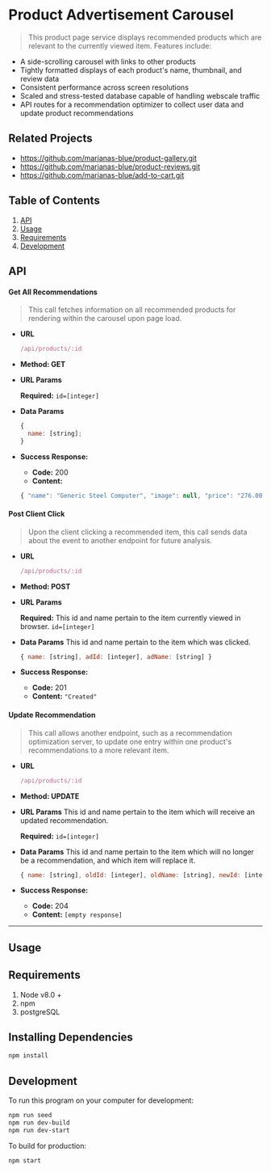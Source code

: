 # Product Advertisement Carousel

> This product page service displays recommended products which are relevant to the currently viewed item. Features include:

- A side-scrolling carousel with links to other products
- Tightly formatted displays of each product's name, thumbnail, and review data
- Consistent performance across screen resolutions
- Scaled and stress-tested database capable of handling webscale traffic
- API routes for a recommendation optimizer to collect user data and update product recommendations

## Related Projects

- https://github.com/marianas-blue/product-gallery.git
- https://github.com/marianas-blue/product-reviews.git
- https://github.com/marianas-blue/add-to-cart.git

## Table of Contents

1. [API](#API)
2. [Usage](#Usage)
3. [Requirements](#requirements)
4. [Development](#development)

## API

#### Get All Recommendations

> This call fetches information on all recommended products for rendering within the carousel upon page load.

- **URL**

  ```js
  /api/products/:id
  ```

- **Method: GET**

- **URL Params**

  **Required:**
  `id=[integer]`

- **Data Params**

  ```js
  {
    name: [string];
  }
  ```

- **Success Response:**

  - **Code:** 200 <br />
  - **Content:**

  ```js
  { "name": "Generic Steel Computer", "image": null, "price": "276.00", "category": "Automotive", "manufacturer": "Hoppe, Sporer and Fadel", "id": 1, "avgReview": "4.5", "reviewCount": 1428, "isPrime": false }
  ```

#### Post Client Click

> Upon the client clicking a recommended item, this call sends data about the event to another endpoint for future analysis.

- **URL**

  ```js
  /api/products/:id
  ```

- **Method: POST**

- **URL Params**

  **Required:**
  This id and name pertain to the item currently viewed in browser.
  `id=[integer]`

- **Data Params**
  This id and name pertain to the item which was clicked.

  ```js
  { name: [string], adId: [integer], adName: [string] }
  ```

- **Success Response:**

  - **Code:** 201 <br />
  - **Content:** `"Created"`

#### Update Recommendation

> This call allows another endpoint, such as a recommendation optimization server, to update one entry within one product's recommendations to a more relevant item.

- **URL**

  ```js
  /api/products/:id
  ```

- **Method: UPDATE**

- **URL Params**
  This id and name pertain to the item which will receive an updated recommendation.

  **Required:**
  `id=[integer]`

- **Data Params**
  This id and name pertain to the item which will no longer be a recommendation, and which item will replace it.

  ```js
  { name: [string], oldId: [integer], oldName: [string], newId: [integer], newName: [string] }
  ```

- **Success Response:**

  - **Code:** 204 <br />
  - **Content:** `[empty response]`

---

## Usage

## Requirements

1. Node v8.0 +
2. npm
3. postgreSQL

## Installing Dependencies

```sh
npm install
```

## Development

To run this program on your computer for development:

```sh
npm run seed
npm run dev-build
npm run dev-start
```

To build for production:

```sh
npm start
```
